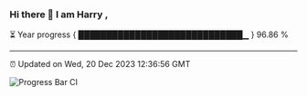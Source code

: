 ### Hi there 👋 I am Harry , 

⏳ Year progress { █████████████████████████████▁ } 96.86 %

---

⏰ Updated on Wed, 20 Dec 2023 12:36:56 GMT

![Progress Bar CI](https://github.com/duykhang68/duykhang68/workflows/Progress%20Bar%20CI/badge.svg)
